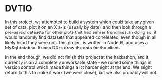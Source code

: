 # DVTIO
In this project, we attempted to build a system which could take any given set of data, plot it on an X axis (usually by date), and then look through a pre-saved datasets for other plots that had similar trendlines. In doing so, it would randomly find datasets that appeared correleated, even though in all likely hood they were not. This project is written in NodeJS, and uses a MySql databse. It uses D3 to draw the data for the client.

In the end though, we did not finish this project at the hackathon, and it currently is an a completely unworkable state - we ruined some things in version control which made things a lot harder right at the end. We might return to this to make it work (we were close), but we also probably will not.
